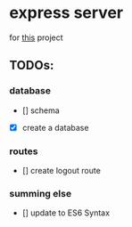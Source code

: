 # express server

for [this](https://github.com/AnnaGraphic/codeknacker) project

## TODOs:

### database

- [] schema
- [x] create a database

### routes

- [] create logout route

### summing else

- [] update to ES6 Syntax
